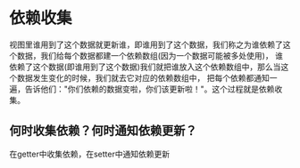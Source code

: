 # 依赖收集
视图里谁用到了这个数据就更新谁，即谁用到了这个数据，我们称之为谁依赖了这个数据，我们给每个数据都建一个依赖数组(因为一个数据可能被多处使用)，
谁依赖了这个数据(即谁用到了这个数据)我们就把谁放入这个依赖数组中，那么当这个数据发生变化的时候，我们就去它对应的依赖数组中，
把每个依赖都通知一遍，告诉他们："你们依赖的数据变啦，你们该更新啦！"。这个过程就是依赖收集。
                                       
## 何时收集依赖？何时通知依赖更新？
在getter中收集依赖，在setter中通知依赖更新
